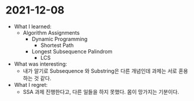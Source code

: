 # 2021-12-08

- What I learned: 
  - Algorithm Assignments
    - Dynamic Programming
      - Shortest Path
    - Longest Subsequence Palindrom
      - LCS
- What was interesting:
  - 내가 알기로 Subsequence 와 Substring은 다른 개념인데 과제는 서로 혼용하는 것 같다.
- What I regret: 
  - SSA 과제 진행한다고, 다른 일들을 하지 못했다. 몸이 망가지는 기분이다.